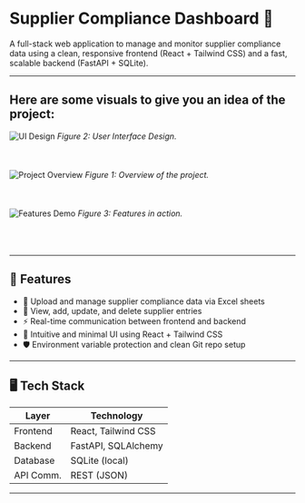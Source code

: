 # Supplier Compliance Dashboard 🚀

A full-stack web application to manage and monitor supplier compliance data using a clean, responsive frontend (React + Tailwind CSS) and a fast, scalable backend (FastAPI + SQLite).

---
## Here are some visuals to give you an idea of the project:

![UI Design](assets/image1.png) <!-- Replace with the actual path -->
*Figure 2: User Interface Design.*
<br><br>
<br><br>
![Project Overview](assets/image2.png) <!-- Replace with the actual path -->
*Figure 1: Overview of the project.*
<br><br>
<br><br>
![Features Demo](assets/image4.png) <!-- Replace with the actual path -->
*Figure 3: Features in action.*
<br><br>
<br><br>

---

## 🧩 Features

- 📂 Upload and manage supplier compliance data via Excel sheets  
- 🧾 View, add, update, and delete supplier entries  
- ⚡ Real-time communication between frontend and backend  
- 🎨 Intuitive and minimal UI using React + Tailwind CSS  
- 🛡️ Environment variable protection and clean Git repo setup  

---

## 🖥️ Tech Stack

| Layer       | Technology         |
|------------|--------------------|
| Frontend   | React, Tailwind CSS |
| Backend    | FastAPI, SQLAlchemy |
| Database   | SQLite (local)      |
| API Comm.  | REST (JSON)         |

---



